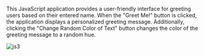 This JavaScript application provides a user-friendly interface for
greeting users based on their entered name. When the "Greet Me!" button is
clicked, the application displays a personalized greeting message. Additionally,
clicking the "Change Random Color of Text" button changes the color of the
greeting message to a random hue.

![js3](https://github.com/user-attachments/assets/68369cfe-848b-42c9-a22b-2e61e139116e)
